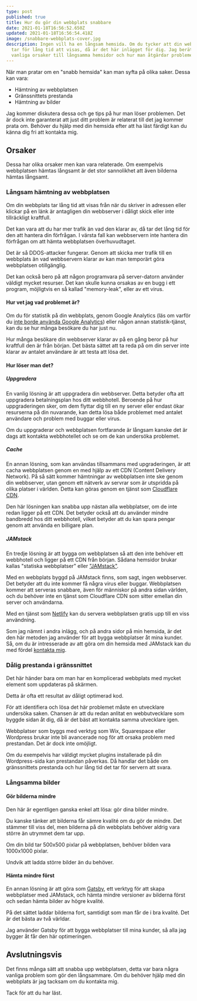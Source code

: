 ```yaml
---
type: post
published: true
title: Hur du gör din webbplats snabbare
date: 2021-01-18T16:56:52.650Z
updated: 2021-01-18T16:56:54.418Z
image: /snabbare-webbplats-cover.jpg
description: Ingen vill ha en långsam hemsida. Om du tycker att din webbplats
  tar för lång tid att visas, då är det här inlägget för dig. Jag berättar om
  vanliga orsaker till långsamma hemsidor och hur man åtgärdar problemen.
---
```

När man pratar om en "snabb hemsida" kan man syfta på olika saker. Dessa kan vara:

* Hämtning av webbplatsen
* Gränssnittets prestanda
* Hämtning av bilder

Jag kommer diskutera dessa och ge tips på hur man löser problemen. Det är dock inte garanterat att just ditt problem är relaterat till det jag kommer prata om. Behöver du hjälp med din hemsida efter att ha läst färdigt kan du känna dig fri att kontakta mig.

## Orsaker

Dessa har olika orsaker men kan vara relaterade. Om exempelvis webbplatsen hämtas långsamt är det stor sannolikhet att även bilderna hämtas långsamt.

### Långsam hämtning av webbplatsen

Om din webbplats tar lång tid att visas från när du skriver in adressen eller klickar på en länk är antagligen din webbserver i dåligt skick eller inte tillräckligt kraftfull.

Det kan vara att du har mer trafik än vad den klarar av, då tar det lång tid för den att hantera din förfrågan. I värsta fall kan webbservern inte hantera din förfrågan om att hämta webbplatsen överhuvudtaget.

Det är så DDOS-attacker fungerar. Genom att skicka mer trafik till en webbplats än vad webbservern klarar av kan man temporärt göra webbplatsen otillgänglig.

Det kan också bero på att någon programvara på server-datorn använder väldigt mycket resurser. Det kan skulle kunna orsakas av en bugg i ett program, möjligtvis en så kallad "memory-leak", eller av ett virus.

#### Hur vet jag vad problemet är?

Om du för statistik på din webbplats, genom Google Analytics (läs om varför du [inte borde använda Google Analytics](/blogg/statistik-utan-google)) eller någon annan statistik-tjänst, kan du se hur många besökare du har just nu.

Hur många besökare din webbserver klarar av på en gång beror på hur kraftfull den är från början. Det bästa sättet att ta reda på om din server inte klarar av antalet användare är att testa att lösa det.

#### Hur löser man det?

##### Uppgradera

En vanlig lösning är att uppgradera din webbserver. Detta betyder ofta att uppgradera betalningsplan hos ditt webbhotell. Beroende på hur uppgraderingen sker, om dem flyttar dig till en ny server eller endast ökar resurserna på din nuvarande, kan detta lösa både problemet med antalet användare och problem med buggar eller virus.

Om du uppgraderar och webbplatsen fortfarande är långsam kanske det är dags att kontakta webbhotellet och se om de kan undersöka problemet.

##### Cache
En annan lösning, som kan användas tillsammans med upgraderingen, är att cacha webbplatsen genom en med hjälp av ett CDN (Content Delivery Network). På så sätt kommer hämtningar av webbplatsen inte ske genom din webbserver, utan genom ett nätverk av servrar som är utspridda på olika platser i världen. Detta kan göras genom en tjänst som [Cloudflare CDN](https://www.cloudflare.com/cdn).

Den här lösningen kan snabba upp nästan alla webbplatser, om de inte redan ligger på ett CDN. Det betyder också att du använder mindre bandbredd hos ditt webbhotell, vilket betyder att du kan spara pengar genom att använda en billigare plan.

##### JAMstack
En tredje lösning är att bygga om webbplatsen så att den inte behöver ett webbhotell och ligger på ett CDN från början. Sådana hemsidor brukar kallas "statiska webbplatser" eller ["JAMstack"](/blogg/vad-ar-egentligen-jamstack).

Med en webbplats byggd på JAMstack finns, som sagt, ingen webbserver. Det betyder att du inte kommer få några virus eller buggar. Webbplatsen kommer att serveras snabbare, även för människor på andra sidan världen, och du behöver inte en tjänst som Cloudflare CDN som sitter emellan din server och användarna.

Med en tjänst som [Netlify](https://www.netlify.com/) kan du servera webbplatsen gratis upp till en viss användning. 

Som jag nämnt i andra inlägg, och på andra sidor på min hemsida, är det den här metoden jag använder för att bygga webbplatser åt mina kunder. Så, om du är intresserade av att göra om din hemsida med JAMstack kan du med fördel [kontakta mig](/kontakt/).

### Dålig prestanda i gränssnittet
Det här händer bara om man har en komplicerad webbplats med mycket element som uppdateras på skärmen.

Detta är ofta ett resultat av dåligt optimerad kod.

För att identifiera och lösa det här problemet måste en utvecklare undersöka saken. Chansen är att du redan anlitat en webbutvecklare som byggde sidan åt dig, då är det bäst att kontakta samma utvecklare igen.

Webbplatser som byggs med verktyg som Wix, Squarespace eller Wordpress brukar inte bli avancerade nog för att orsaka problem med prestandan. Det är dock inte omöjligt.

Om du exempelvis har väldigt mycket plugins installerade på din Wordpress-sida kan prestandan påverkas. Då handlar det både om gränssnittets prestanda och hur lång tid det tar för servern att svara.

### Långsamma bilder

#### Gör bilderna mindre
Den här är egentligen ganska enkel att lösa: gör dina bilder mindre.

Du kanske tänker att bilderna får sämre kvalité om du gör de mindre. Det stämmer till viss del, men bilderna på din webbplats behöver aldrig vara större än utrymmet dem tar upp.

Om din bild tar 500x500 pixlar på webbplatsen, behöver bilden vara 1000x1000 pixlar. 

Undvik att ladda större bilder än du behöver.

#### Hämta mindre först
En annan lösning är att göra som [Gatsby](https://gatsbyjs.com), ett verktyg för att skapa webbplatser med JAMstack, och hämta mindre versioner av bilderna först och sedan hämta bilder av högre kvalité.

På det sättet laddar bilderna fort, samtidigt som man får de i bra kvalité. Det är det bästa av två världar.

Jag använder Gatsby för att bygga webbplatser till mina kunder, så alla jag bygger åt får den här optimeringen.

## Avslutningsvis

Det finns många sätt att snabba upp webbplatsen, detta var bara några vanliga problem som gör den långsammare. Om du behöver hjälp med din webbplats är jag tacksam om du kontakta mig.

Tack för att du har läst.
